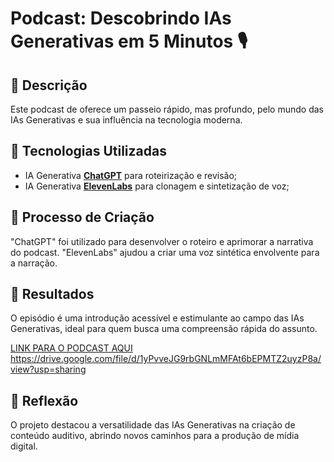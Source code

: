 # Podcast: Descobrindo IAs Generativas em 5 Minutos 🎙️

## 📒 Descrição
Este podcast de oferece um passeio rápido, mas profundo, pelo mundo das IAs Generativas e sua influência na tecnologia moderna.

## 🤖 Tecnologias Utilizadas
- IA Generativa **[ChatGPT](https://chat.openai.com)** para roteirização e revisão;
- IA Generativa **[ElevenLabs](https://www.elevenlabs.io)** para clonagem e sintetização de voz;

## 🧐 Processo de Criação
"ChatGPT" foi utilizado para desenvolver o roteiro e aprimorar a narrativa do podcast. "ElevenLabs" ajudou a criar uma voz sintética envolvente para a narração.

## 🚀 Resultados
O episódio é uma introdução acessível e estimulante ao campo das IAs Generativas, ideal para quem busca uma compreensão rápida do assunto.

[LINK PARA O PODCAST AQUI](https://drive.google.com/file/d/1yPvveJG9rbGNLmMFAt6bEPMTZ2uyzP8a/view?usp=sharing)
https://drive.google.com/file/d/1yPvveJG9rbGNLmMFAt6bEPMTZ2uyzP8a/view?usp=sharing

## 💭 Reflexão
O projeto destacou a versatilidade das IAs Generativas na criação de conteúdo auditivo, abrindo novos caminhos para a produção de mídia digital.

